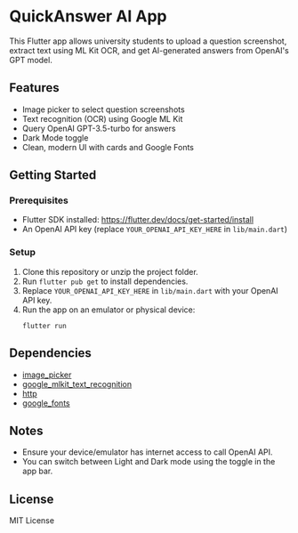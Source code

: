 
# QuickAnswer AI App

This Flutter app allows university students to upload a question screenshot, extract text using ML Kit OCR, and get AI-generated answers from OpenAI's GPT model.

## Features

- Image picker to select question screenshots
- Text recognition (OCR) using Google ML Kit
- Query OpenAI GPT-3.5-turbo for answers
- Dark Mode toggle
- Clean, modern UI with cards and Google Fonts

## Getting Started

### Prerequisites

- Flutter SDK installed: https://flutter.dev/docs/get-started/install
- An OpenAI API key (replace `YOUR_OPENAI_API_KEY_HERE` in `lib/main.dart`)

### Setup

1. Clone this repository or unzip the project folder.
2. Run `flutter pub get` to install dependencies.
3. Replace `YOUR_OPENAI_API_KEY_HERE` in `lib/main.dart` with your OpenAI API key.
4. Run the app on an emulator or physical device:
   ```
   flutter run
   ```

## Dependencies

- [image_picker](https://pub.dev/packages/image_picker)
- [google_mlkit_text_recognition](https://pub.dev/packages/google_mlkit_text_recognition)
- [http](https://pub.dev/packages/http)
- [google_fonts](https://pub.dev/packages/google_fonts)

## Notes

- Ensure your device/emulator has internet access to call OpenAI API.
- You can switch between Light and Dark mode using the toggle in the app bar.

## License

MIT License

